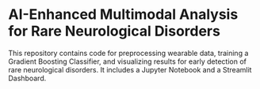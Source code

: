 
# AI-Enhanced Multimodal Analysis for Rare Neurological Disorders
This repository contains code for preprocessing wearable data, training a Gradient Boosting Classifier, and visualizing results for early detection of rare neurological disorders. It includes a Jupyter Notebook and a Streamlit Dashboard.